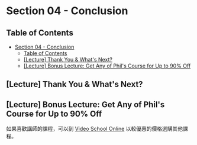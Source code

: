 # Section 04 - Conclusion

## Table of Contents

- [Section 04 - Conclusion](#section-04---conclusion)
  - [Table of Contents](#table-of-contents)
  - [[Lecture] Thank You & What's Next?](#lecture-thank-you--whats-next)
  - [[Lecture] Bonus Lecture: Get Any of Phil's Course for Up to 90% Off](#lecture-bonus-lecture-get-any-of-phils-course-for-up-to-90-off)

## [Lecture] Thank You & What's Next?

## [Lecture] Bonus Lecture: Get Any of Phil's Course for Up to 90% Off

如果喜歡講師的課程，可以到 [Video School Online](https://www.videoschoolonline.com/udemycourses/) 以較優惠的價格選購其他課程。